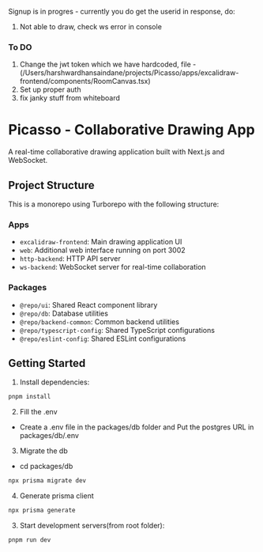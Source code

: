 Signup is in progres - currently you do get the userid in response, 
do:
1. Not able to draw, check ws error in console

### To DO
1. Change the jwt token which we have hardcoded, file - (/Users/harshwardhansaindane/projects/Picasso/apps/excalidraw-frontend/components/RoomCanvas.tsx)
2. Set up proper auth
3. fix janky stuff from whiteboard


# Picasso - Collaborative Drawing App

A real-time collaborative drawing application built with Next.js and WebSocket.

## Project Structure

This is a monorepo using Turborepo with the following structure:

### Apps
- `excalidraw-frontend`: Main drawing application UI 
- `web`: Additional web interface running on port 3002
- `http-backend`: HTTP API server
- `ws-backend`: WebSocket server for real-time collaboration

### Packages
- `@repo/ui`: Shared React component library
- `@repo/db`: Database utilities
- `@repo/backend-common`: Common backend utilities
- `@repo/typescript-config`: Shared TypeScript configurations
- `@repo/eslint-config`: Shared ESLint configurations

## Getting Started

1. Install dependencies:
```sh
pnpm install
```

2. Fill the .env
- Create a .env file in the packages/db folder and Put the postgres URL in packages/db/.env

3. Migrate the db
- cd packages/db
```sh
npx prisma migrate dev
```

4. Generate prisma client
```sh
npx prisma generate
```

3. Start development servers(from root folder):
```sh
pnpm run dev
```